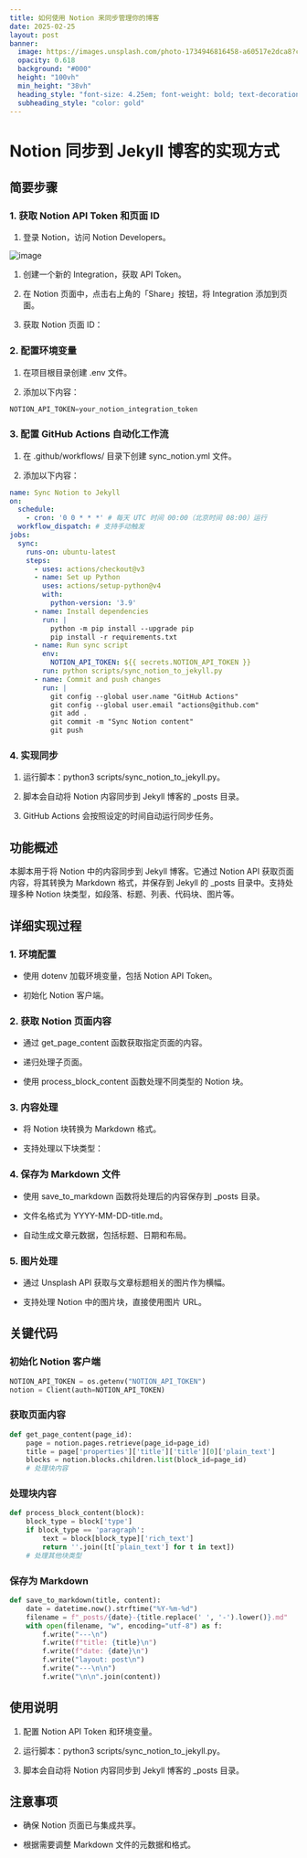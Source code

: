 ```yaml
---
title: 如何使用 Notion 来同步管理你的博客
date: 2025-02-25
layout: post
banner:
  image: https://images.unsplash.com/photo-1734946816458-a60517e2dca8?crop=entropy&cs=tinysrgb&fit=max&fm=jpg&ixid=M3w2OTIwMzJ8MHwxfHJhbmRvbXx8fHx8fHx8fDE3NDA0NTE5ODd8&ixlib=rb-4.0.3&q=80&w=1080
  opacity: 0.618
  background: "#000"
  height: "100vh"
  min_height: "38vh"
  heading_style: "font-size: 4.25em; font-weight: bold; text-decoration: underline"
  subheading_style: "color: gold"
---
```


# Notion 同步到 Jekyll 博客的实现方式

## 简要步骤

### 1. 获取 Notion API Token 和页面 ID

1. 登录 Notion，访问 Notion Developers。

![image](https://prod-files-secure.s3.us-west-2.amazonaws.com/a7a0cc5a-89b9-4cda-8686-1fba0ca52f40/d19c1afe-dea5-4312-9333-786b0ba83054/image.png?X-Amz-Algorithm=AWS4-HMAC-SHA256&X-Amz-Content-Sha256=UNSIGNED-PAYLOAD&X-Amz-Credential=ASIAZI2LB466XNLANOMW%2F20250225%2Fus-west-2%2Fs3%2Faws4_request&X-Amz-Date=20250225T025307Z&X-Amz-Expires=3600&X-Amz-Security-Token=IQoJb3JpZ2luX2VjEAAaCXVzLXdlc3QtMiJIMEYCIQC3%2Fdcj3mI6BBxuBj71CDnlAROITPq116CnUaMT3VABwwIhAPTc%2FKaM5%2BmjUgS1iZUcwQXihSX4gwgXjQw6mBjEoJDTKv8DCDkQABoMNjM3NDIzMTgzODA1IgwPKwKbIHbGfatAQqkq3AOpH9yhEKStkYtlDi38VO6N8qZZh0cSD3WLJLPdnk4h5XDZzB%2FbwTAJm9OEPEz3mDAxjm99k4x%2FU%2FbsQVu7yIiCN58G8fm2QwOVKL4bdgzISIHIjQCQx026AafO4cTlOkWCUG93g%2BT6bQQmij0zNxt7bee%2FyaIBqe9EB3L%2Fw4flvgB%2BuCB%2Fo%2B7dA%2BFQSxQZWKLeoZbrqCYgm7JlSrDI4%2F1AYekb0M1%2BTGxJwz6TNgmdQlqxMr9ke71PVNSngEgWf7cKZ2mC9IPeDGdpfT6m%2Fr%2BcAdVP%2Fc3%2F7qTLg%2FWIo7tSK9nXyoNKh1jBiUrSwgOGa%2FfMiFsuaUq8YZ%2BxydrS4c4O8FB06RL0J9rYQvTHH5D2bsonSl5Hhs8MnJiMTrFEtEm5wwMUOrMCvWWUqhi1xGBsovQLnl59tFCX2XHAQ3TuIpZ%2FeoFOg32JIoWvTpCx6jUQjB%2BkRdwWGPzFcAJuS8m4GludkTVPD49aMy31u7NkQo4KYtCWA7Jnd%2BagBGvhqoHDHjX8DsRohQPME%2FBX7ZFvUOu2VA7e%2BBXX%2F0sO4hbfIKEHJBvapxilrDQ1%2F0%2BXyBeTo8f4BFM2n%2B0KJDZ%2B5VUG21de3usS2gVA3lyNUq5sp0cgGuiUs3t7%2BsRCoDDKgvS9BjqkAQSCMWsZ3Ah3eLd7rJH6SMXkA2KzwyvRBNkRDMtJqe8p8zccSPCqybvn19BV5VLmhPQwkVATOzU2DMZdCLGGy1tGUg0HR9hnsZPw736TDQE7fsKYSBGo%2BceJp8%2F48Sddj0dL6bOxUjbaBEWvH%2B68H1lXN1nPGKebTHCDzkfV2kZrGPM01EF9%2B4lwW%2Bf2sS49y53UmFBl7akGQ%2B1p2y8Wqa1ljA4U&X-Amz-Signature=24e9a7c3702866298b89b6f5ae798020cbaa3a96564b860cecd880d476b7db37&X-Amz-SignedHeaders=host&x-id=GetObject)

1. 创建一个新的 Integration，获取 API Token。

1. 在 Notion 页面中，点击右上角的「Share」按钮，将 Integration 添加到页面。

1. 获取 Notion 页面 ID：


### 2. 配置环境变量

1. 在项目根目录创建 .env 文件。

1. 添加以下内容：

```javascript
NOTION_API_TOKEN=your_notion_integration_token
```

### 3. 配置 GitHub Actions 自动化工作流

1. 在 .github/workflows/ 目录下创建 sync_notion.yml 文件。

1. 添加以下内容：

```yaml
name: Sync Notion to Jekyll
on:
  schedule:
    - cron: '0 0 * * *' # 每天 UTC 时间 00:00（北京时间 08:00）运行
  workflow_dispatch: # 支持手动触发
jobs:
  sync:
    runs-on: ubuntu-latest
    steps:
      - uses: actions/checkout@v3
      - name: Set up Python
        uses: actions/setup-python@v4
        with:
          python-version: '3.9'
      - name: Install dependencies
        run: |
          python -m pip install --upgrade pip
          pip install -r requirements.txt
      - name: Run sync script
        env:
          NOTION_API_TOKEN: ${{ secrets.NOTION_API_TOKEN }}
        run: python scripts/sync_notion_to_jekyll.py
      - name: Commit and push changes
        run: |
          git config --global user.name "GitHub Actions"
          git config --global user.email "actions@github.com"
          git add .
          git commit -m "Sync Notion content"
          git push
```

### 4. 实现同步

1. 运行脚本：python3 scripts/sync_notion_to_jekyll.py。

1. 脚本会自动将 Notion 内容同步到 Jekyll 博客的 _posts 目录。

1. GitHub Actions 会按照设定的时间自动运行同步任务。

## 功能概述

本脚本用于将 Notion 中的内容同步到 Jekyll 博客。它通过 Notion API 获取页面内容，将其转换为 Markdown 格式，并保存到 Jekyll 的 _posts 目录中。支持处理多种 Notion 块类型，如段落、标题、列表、代码块、图片等。

## 详细实现过程

### 1. 环境配置

- 使用 dotenv 加载环境变量，包括 Notion API Token。

- 初始化 Notion 客户端。

### 2. 获取 Notion 页面内容

- 通过 get_page_content 函数获取指定页面的内容。

- 递归处理子页面。

- 使用 process_block_content 函数处理不同类型的 Notion 块。

### 3. 内容处理

- 将 Notion 块转换为 Markdown 格式。

- 支持处理以下块类型：


### 4. 保存为 Markdown 文件

- 使用 save_to_markdown 函数将处理后的内容保存到 _posts 目录。

- 文件名格式为 YYYY-MM-DD-title.md。

- 自动生成文章元数据，包括标题、日期和布局。

### 5. 图片处理

- 通过 Unsplash API 获取与文章标题相关的图片作为横幅。

- 支持处理 Notion 中的图片块，直接使用图片 URL。

## 关键代码

### 初始化 Notion 客户端

```python
NOTION_API_TOKEN = os.getenv("NOTION_API_TOKEN")
notion = Client(auth=NOTION_API_TOKEN)
```

### 获取页面内容

```python
def get_page_content(page_id):
    page = notion.pages.retrieve(page_id=page_id)
    title = page['properties']['title']['title'][0]['plain_text']
    blocks = notion.blocks.children.list(block_id=page_id)
    # 处理块内容
```

### 处理块内容

```python
def process_block_content(block):
    block_type = block['type']
    if block_type == 'paragraph':
        text = block[block_type]['rich_text']
        return ''.join([t['plain_text'] for t in text])
    # 处理其他块类型
```

### 保存为 Markdown

```python
def save_to_markdown(title, content):
    date = datetime.now().strftime("%Y-%m-%d")
    filename = f"_posts/{date}-{title.replace(' ', '-').lower()}.md"
    with open(filename, "w", encoding="utf-8") as f:
        f.write("---\n")
        f.write(f"title: {title}\n")
        f.write(f"date: {date}\n")
        f.write("layout: post\n")
        f.write("---\n\n")
        f.write("\n\n".join(content))
```

## 使用说明

1. 配置 Notion API Token 和环境变量。

1. 运行脚本：python3 scripts/sync_notion_to_jekyll.py。

1. 脚本会自动将 Notion 内容同步到 Jekyll 博客的 _posts 目录。

## 注意事项

- 确保 Notion 页面已与集成共享。

- 根据需要调整 Markdown 文件的元数据和格式。